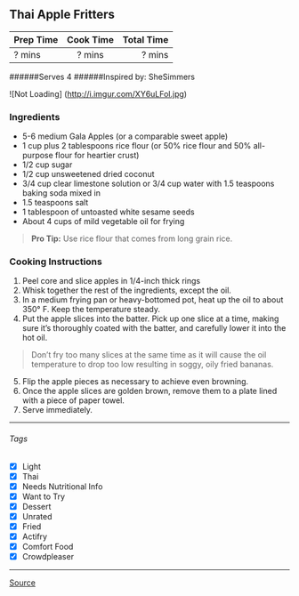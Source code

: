 ## Thai Apple Fritters

| Prep Time  | Cook Time    | Total Time  |
| ---------- |:------------:| -----------:|
| ? mins    | ? mins      | ? mins     |


######Serves 4
######Inspired by: SheSimmers

![Not Loading] (http://i.imgur.com/XY6uLFol.jpg)

### Ingredients

* 5-6 medium Gala Apples (or a comparable sweet apple)
* 1 cup plus 2 tablespoons rice flour (or 50% rice flour and 50% all-purpose flour for heartier crust)
* 1/2 cup sugar
* 1/2 cup unsweetened dried coconut
* 3/4 cup clear limestone solution or 3/4 cup water with 1.5 teaspoons baking soda mixed in
* 1.5 teaspoons salt
* 1 tablespoon of untoasted white sesame seeds
* About 4 cups of mild vegetable oil for frying

> **Pro Tip:** Use rice flour that comes from long grain rice.

### Cooking Instructions

1. Peel core and slice apples in 1/4-inch thick rings
2. Whisk together the rest of the ingredients, except the oil.
3. In a medium frying pan or heavy-bottomed pot, heat up the oil to about 350° F. Keep the temperature steady.
4. Put the apple slices into the batter. Pick up one slice at a time, making sure it’s thoroughly coated with the batter, and carefully lower it into the hot oil.
> Don’t fry too many slices at the same time as it will cause the oil temperature to drop too low resulting in soggy, oily fried bananas.
5. Flip the apple pieces as necessary to achieve even browning.
6. Once the apple slices are golden brown, remove them to a plate lined with a piece of paper towel.
7. Serve immediately.


---

###### Tags
- [x] Light
- [x] Thai
- [x] Needs Nutritional Info
- [x] Want to Try
- [x] Dessert
- [x] Unrated
- [x] Fried
- [x] Actifry
- [x] Comfort Food
- [x] Crowdpleaser

---

[Source](http://shesimmers.com/2011/09/apple-fritters-in-style-of-thai-fried.html)

